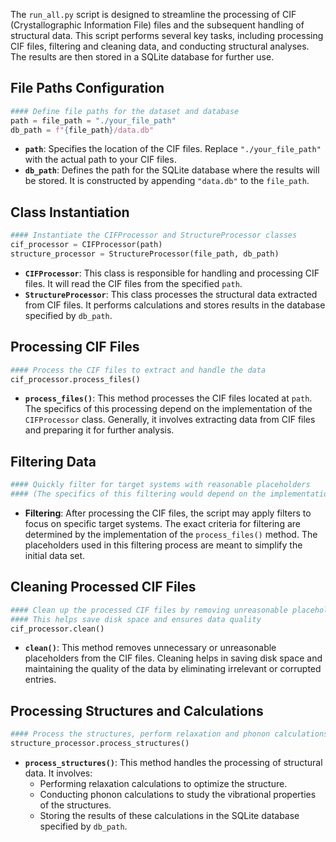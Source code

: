 
The `run_all.py` script is designed to streamline the processing of CIF (Crystallographic Information File) files and the subsequent handling of structural data. This script performs several key tasks, including processing CIF files, filtering and cleaning data, and conducting structural analyses. The results are then stored in a SQLite database for further use.

## File Paths Configuration

```python
#### Define file paths for the dataset and database
path = file_path = "./your_file_path"
db_path = f"{file_path}/data.db"
```

- **`path`**: Specifies the location of the CIF files. Replace `"./your_file_path"` with the actual path to your CIF files.
- **`db_path`**: Defines the path for the SQLite database where the results will be stored. It is constructed by appending `"data.db"` to the `file_path`.

## Class Instantiation

```python
#### Instantiate the CIFProcessor and StructureProcessor classes
cif_processor = CIFProcessor(path)
structure_processor = StructureProcessor(file_path, db_path)
```

- **`CIFProcessor`**: This class is responsible for handling and processing CIF files. It will read the CIF files from the specified `path`.
- **`StructureProcessor`**: This class processes the structural data extracted from CIF files. It performs calculations and stores results in the database specified by `db_path`.

## Processing CIF Files

```python
#### Process the CIF files to extract and handle the data
cif_processor.process_files()
```

- **`process_files()`**: This method processes the CIF files located at `path`. The specifics of this processing depend on the implementation of the `CIFProcessor` class. Generally, it involves extracting data from CIF files and preparing it for further analysis.

## Filtering Data

```python
#### Quickly filter for target systems with reasonable placeholders
#### (The specifics of this filtering would depend on the implementation of `process_files`)
```

- **Filtering**: After processing the CIF files, the script may apply filters to focus on specific target systems. The exact criteria for filtering are determined by the implementation of the `process_files()` method. The placeholders used in this filtering process are meant to simplify the initial data set.

## Cleaning Processed CIF Files

```python
#### Clean up the processed CIF files by removing unreasonable placeholders
#### This helps save disk space and ensures data quality
cif_processor.clean()
```

- **`clean()`**: This method removes unnecessary or unreasonable placeholders from the CIF files. Cleaning helps in saving disk space and maintaining the quality of the data by eliminating irrelevant or corrupted entries.

## Processing Structures and Calculations

```python
#### Process the structures, perform relaxation and phonon calculations, and package the results into the database
structure_processor.process_structures()
```

- **`process_structures()`**: This method handles the processing of structural data. It involves:
  - Performing relaxation calculations to optimize the structure.
  - Conducting phonon calculations to study the vibrational properties of the structures.
  - Storing the results of these calculations in the SQLite database specified by `db_path`.




